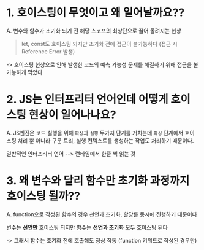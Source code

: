 # 1. 호이스팅이 무엇이고 왜 일어날까요??

A. 변수와 함수가 초기화 되기 전 해당 스코프의 최상단으로 끌어 올려지는 현상

> let, const도 호이스팅 되지만 초기화 전에 접근이 불가능하다
> (접근 시 Reference Error 발생)

-> 호이스팅 현상으로 인해 발생한 코드의 예측 가능성 문제를 해결하기 위해 접근을 불가능하게 막았다

# 2. JS는 인터프리터 언어인데 어떻게 호이스팅 현상이 일어나나요?

A. JS엔진은 코드 실행을 위해 `파싱`과 `실행` 두가지 단계를 거치는데 `파싱` 단계에서 호이스팅 처리 뿐 아니라 구문 트리, 실행 컨텍스트를 생성하는 작업도 처리하기 때문이다.

일반적인 인터프리터 언어 --> 런타임에서 한줄 씩 읽는 것

# 3. 왜 변수와 달리 함수만 초기화 과정까지 호이스팅 될까??

A. function으로 작성된 함수의 경우 선언과 초기화, 할당를 동시에 진행하기 때문이다

변수는 **선언만** 호이스팅 되지만 함수는 **선언과 초기화** 모두 호이스팅 된다

-> 그래서 함수는 초기화 전에 호출해도 정상 작동 (function 키워드로 작성된 경우만)
